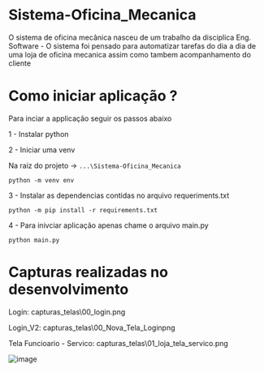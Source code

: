 # Sistema-Oficina_Mecanica

O sistema de oficina mecânica nasceu de um trabalho da disciplica Eng. Software - O sistema foi pensado para automatizar tarefas do dia a dia de uma loja de oficina mecanica assim como tambem acompanhamento do cliente

# Como iniciar aplicação ?

Para inciar a applicação seguir os passos abaixo

1 - Instalar python


2 - Iniciar uma venv

Na raiz do projeto -> `...\Sistema-Oficina_Mecanica`

```
python -m venv env
```



3 - Instalar as dependencias contidas no arquivo requeriments.txt

```
python -m pip install -r requirements.txt
```



4 - Para inivciar aplicação apenas chame o arquivo main.py

```
python main.py
```

# Capturas realizadas no desenvolvimento

Login:					capturas_telas\00_login.png

Login_V2:				capturas_telas\00_Nova_Tela_Loginpng

Tela Funcioario - Servico:	capturas_telas\01_loja_tela_servico.png

![image](https://user-images.githubusercontent.com/91014834/229290474-db1f88ed-fed6-4286-9e54-5418fb8848a3.png)

